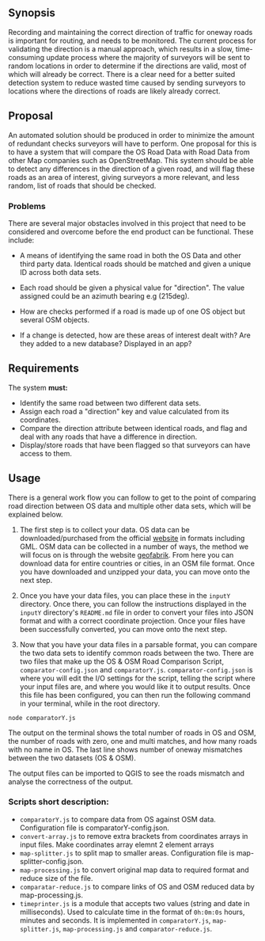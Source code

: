 ## Synopsis

Recording and maintaining the correct direction of traffic for oneway roads is important for routing, and needs to be monitored. The current process for validating the direction is a manual approach, which results in a slow, time-consuming update process where the majority of surveyors will be sent to random locations in order to determine if the directions are valid, most of which will already be correct. There is a clear need for a better suited detection system to reduce wasted time caused by sending surveyors to locations where the directions of roads are likely already correct.

## Proposal

An automated solution should be produced in order to minimize the amount of redundant checks surveyors will have to perform. One proposal for this is to have a system that will compare the OS Road Data with Road Data from other Map companies such as OpenStreetMap. This system should be able to detect any differences in the direction of a given road, and will flag these roads as an area of interest, giving surveyors a more relevant, and less random, list of roads that should be checked.

### Problems

There are several major obstacles involved in this project that need to be considered and overcome before the end product can be functional. These include:

- A means of identifying the same road in both the OS Data and other third party data. Identical roads should be matched and given a unique ID across both data sets.

- Each road should be given a physical value for "direction". The value assigned could be an azimuth bearing e.g (215deg).

- How are checks performed if a road is made up of one OS object but several OSM objects.

- If a change is detected, how are these areas of interest dealt with? Are they added to a new database? Displayed in an app?


## Requirements

The system **must:**
- Identify the same road between two different data sets.
- Assign each road a "direction" key and value calculated from its coordinates.
- Compare the direction attribute between identical roads, and flag and deal with any roads that have a difference in direction.
- Display/store roads that have been flagged so that surveyors can have access to them.

## Usage

There is a general work flow you can follow to get to the point of comparing road direction between OS data and multiple other data sets, which will be explained below.

1. The first step is to collect your data. OS data can be downloaded/purchased from the official [website](https://www.ordnancesurvey.co.uk/business-and-government/products/os-mastermap-highways-network.html) in formats including GML. OSM data can be collected in a number of ways, the method we will focus on is through the website [geofabrik](http://download.geofabrik.de/). From here you can download data for entire countries or cities, in an OSM file format. Once you have downloaded and unzipped your data, you can move onto the next step.

2. Once you have your data files, you can place these in the `inputY` directory. Once there, you can follow the instructions displayed in the `inputY` directory's `README.md` file in order to convert your files into JSON format and with a correct coordinate projection. Once your files have been successfully converted, you can move onto the next step.

3. Now that you have your data files in a parsable format, you can compare the two data sets to identify common roads between the two. There are two files that make up the OS & OSM Road Comparison Script, `comparator-config.json` and `comparatorY.js`. `comparator-config.json` is where you will edit the I/O settings for the script, telling the script where your input files are, and where you would like it to output results. Once this file has been configured, you can then run the following command in your terminal, while in the root directory.
```
node comparatorY.js
```
The output on the terminal shows the total number of roads in OS and OSM, the number of roads with zero, one and multi matches, and how many roads with no name in OS. The last line shows number of oneway mismatches between the two datasets (OS & OSM).

The output files can be imported to QGIS to see the roads mismatch and analyse the correctness of the output.

### Scripts short description:
* `comparatorY.js` to compare data from OS against OSM data. Configuration file is comparatorY-config.json.
* `convert-array.js` to remove extra brackets from coordinates arrays in input files. Make coordinates array elemnt 2 element arrays
* `map-splitter.js` to split map to smaller areas. Configuration file is map-splitter-config.json.
* `map-processing.js` to convert original map data to required format and reduce size of the file.
* `comparatar-reduce.js` to compare links of OS and OSM reduced data by map-processing.js.
* `timeprinter.js` is a module that accepts two values (string and date in milliseconds). Used to calculate time in the format of `0h:0m:0s` hours, minutes and seconds. It is implemented in `comparatorY.js`, `map-splitter.js`, `map-processing.js` and `comparator-reduce.js`.

